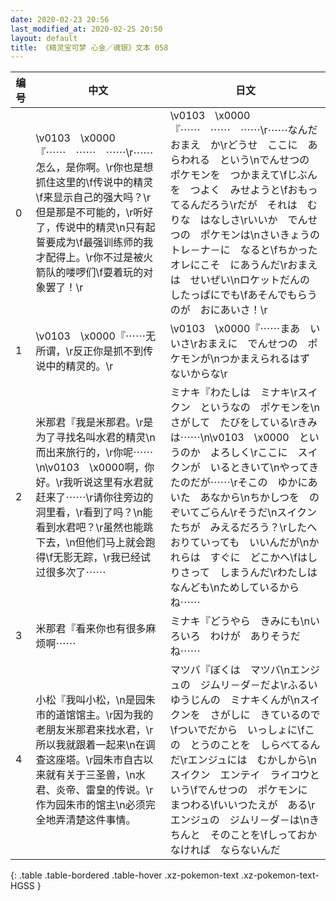 ```yaml
---
date: 2020-02-23 20:56
last_modified_at: 2020-02-25 20:50
layout: default
title: 《精灵宝可梦 心金／魂银》文本 058
---
```

| 编号 | 中文 | 日文 |
| ---- | ---- | ---- |
| 0 | \v0103　\x0000『⋯⋯　⋯⋯　⋯⋯\r⋯⋯怎么，是你啊。\r你也是想抓住这里的\f传说中的精灵\f来显示自己的强大吗？\r但是那是不可能的，\r听好了，传说中的精灵\n只有起誓要成为\f最强训练师的我才配得上。\r你不过是被火箭队的喽啰们\f耍着玩的对象罢了！\r | \v0103　\x0000『⋯⋯　⋯⋯　⋯⋯\r⋯⋯なんだ　おまえ　か\rどうせ　ここに　あらわれる　という\nでんせつの　ポケモンを　つかまえて\fじぶんを　つよく　みせようと\fおもってるんだろう\rだが　それは　むりな　はなしさ\rいいか　でんせつの　ポケモンは\nさいきょうの　トレ－ナ－に　なると\fちかった　オレにこそ　にあうんだ\rおまえは　せいぜい\nロケットだんの　したっぱにでも\fあそんでもらうのが　おにあいさ！\r |
| 1 | \v0103　\x0000『⋯⋯无所谓，\r反正你是抓不到传说中的精灵的。\r | \v0103　\x0000『⋯⋯まあ　いいさ\rおまえに　でんせつの　ポケモンが\nつかまえられるはず　ないからな\r |
| 2 | 米那君『我是米那君。\r是为了寻找名叫水君的精灵\n而出来旅行的，\r你呢⋯⋯\n\v0103　\x0000啊，你好。\r我听说这里有水君就赶来了⋯⋯\r请你往旁边的洞里看，\r看到了吗？\n能看到水君吧？\r虽然也能跳下去，\n但他们马上就会跑得\f无影无踪，\r我已经试过很多次了⋯⋯ | ミナキ『わたしは　ミナキ\rスイクン　というなの　ポケモンを\nさがして　たびをしている\rきみは⋯⋯\n\v0103　\x0000　というのか　よろしく\rここに　スイクンが　いるときいて\nやってきたのだが⋯⋯\rそこの　ゆかにあいた　あなから\nちかしつを　のぞいてごらん\rそうだ\nスイクンたちが　みえるだろう？\rしたへ　おりていっても　いいんだが\nかれらは　すぐに　どこかへ\fはしりさって　しまうんだ\rわたしは　なんども\nためしているからね⋯⋯ |
| 3 | 米那君『看来你也有很多麻烦啊⋯⋯ | ミナキ『どうやら　きみにも\nいろいろ　わけが　ありそうだね⋯⋯ |
| 4 | 小松『我叫小松，\n是园朱市的道馆馆主。\r因为我的老朋友米那君来找水君，\r所以我就跟着一起来\n在调查这座塔。\r园朱市自古以来就有关于三圣兽，\n水君、炎帝、雷皇的传说。\r作为园朱市的馆主\n必须完全地弄清楚这件事情。 | マツバ『ぼくは　マツバ\nエンジュの　ジムリ－ダ－だよ\rふるい　ゆうじんの　ミナキくんが\nスイクンを　さがしに　きているので\fついでだから　いっしょに\fこの　とうのことを　しらべてるんだ\rエンジュには　むかしから\nスイクン　エンテイ　ライコウという\fでんせつの　ポケモンに　まつわる\fいいつたえが　ある\rエンジュの　ジムリ－ダ－は\nきちんと　そのことを\fしっておかなければ　ならないんだ |
{: .table .table-bordered .table-hover .xz-pokemon-text .xz-pokemon-text-HGSS }